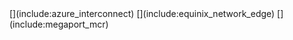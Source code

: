 <if type="Azure_Interconnect">
[](include:azure_interconnect)
</if>

<if type="Equinix_NE">
[](include:equinix_network_edge)
</if>

<if type="Megaport_MCR">
[](include:megaport_mcr)
</if>